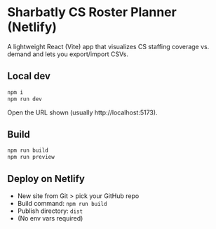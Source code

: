 # Sharbatly CS Roster Planner (Netlify)

A lightweight React (Vite) app that visualizes CS staffing coverage vs. demand and lets you export/import CSVs.

## Local dev
```bash
npm i
npm run dev
```
Open the URL shown (usually http://localhost:5173).

## Build
```bash
npm run build
npm run preview
```

## Deploy on Netlify
- New site from Git > pick your GitHub repo
- Build command: `npm run build`
- Publish directory: `dist`
- (No env vars required)

